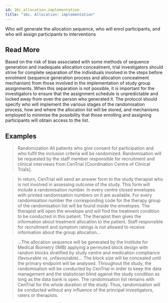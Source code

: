 ```yaml
---
id: 16c_allocation_implementation
title: "16c. Allocation: implementation"
---
```

Who will generate the allocation sequence, who will enrol participants, and who will assign participants to interventions

## Read More

Based on the risk of bias associated with some methods of sequence generation and inadequate allocation concealment, trial investigators should strive for complete separation of the individuals involved in the steps before enrolment (sequence generation process and allocation concealment mechanism) from those involved in the implementation of study group assignments. When this separation is not possible, it is important for the investigators to ensure that the assignment schedule is unpredictable and locked away from even the person who generated it. The protocol should specify who will implement the various stages of the randomisation process, how and where the allocation list will be stored, and mechanisms employed to minimise the possibility that those enrolling and assigning participants will obtain access to the list.

## Examples

> Randomization
All patients who give consent for participation and who fulfil the inclusion criteria will be randomized. Randomisation will be requested by the staff member responsible for recruitment and clinical interviews from CenTrial [Coordination Centre of Clinical Trials].

> In return, CenTrial will send an answer form to the study therapist who is not involved in assessing outcome of the study. This form will include a randomisation number. In every centre closed envelopes with printed randomisation numbers on it are available. For every randomisation number the corresponding code for the therapy group of the randomisation list will be found inside the envelopes. The therapist will open the envelope and will find the treatment condition to be conducted in this patient. The therapist then gives the information about treatment allocation to the patient. Staff responsible for recruitment and symptom ratings is not allowed to receive information about the group allocation...

> ...The allocation sequence will be generated by the Institute for Medical Biometry (IMB) applying a permuted block design with random blocks stratified by study centre and medication compliance (favourable vs. unfavourable)... The block size will be concealed until the primary endpoint will be analysed. Throughout the study, the randomisation will be conducted by CenTrial in order to keep the data management and the statistician blind against the study condition as long as the data bank is open. The randomisation list remains with CenTrial for the whole duration of the study. Thus, randomisation will be conducted without any influence of the principal investigators, raters or therapists.
